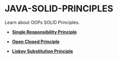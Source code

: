 # JAVA-SOLID-PRINCIPLES
Learn about OOPs SOLID Principles.

- [**Single Responsibility Principle**](https://github.com/Bhaveshkadam/JAVA-SOLID-PRINCIPLES/tree/main/Single%20Responsibility%20Principle)

- [**Open Closed Principle**](https://github.com/Bhaveshkadam/JAVA-SOLID-PRINCIPLES/tree/main/Open-Closed-Principle)

- [**Liskov Substitution Principle**](https://github.com/Bhaveshkadam/JAVA-SOLID-PRINCIPLES/tree/main/Liskov%20Substitution%20principle)


